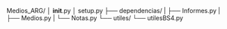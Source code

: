 Medios_ARG/
│   __init__.py
│   setup.py
├── dependencias/
|   ├── Informes.py
|   ├── Medios.py
|   └── Notas.py
└── utiles/
    └── utilesBS4.py